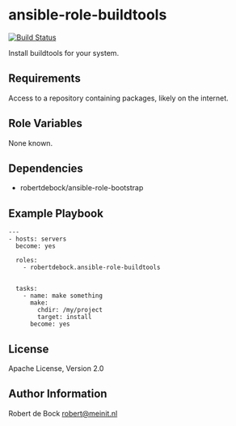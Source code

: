 ansible-role-buildtools
=========

[![Build Status](https://travis-ci.org/robertdebock/ansible-role-buildtools.svg?branch=master)](https://travis-ci.org/robertdebock/ansible-role-buildtools)

Install buildtools for your system.

Requirements
------------

Access to a repository containing packages, likely on the internet.

Role Variables
--------------

None known.

Dependencies
------------

- robertdebock/ansible-role-bootstrap

Example Playbook
----------------

```
---
- hosts: servers
  become: yes

  roles:
    - robertdebock.ansible-role-buildtools


  tasks:
    - name: make something
      make:
        chdir: /my/project
        target: install
      become: yes
```

License
-------

Apache License, Version 2.0

Author Information
------------------

Robert de Bock <robert@meinit.nl>
